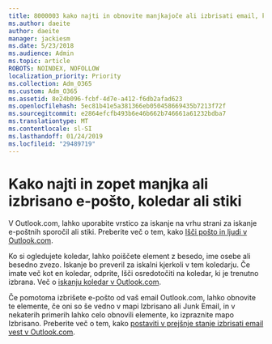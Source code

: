 ```yaml
---
title: 8000003 kako najti in obnovite manjkajoče ali izbrisati email, koledar ali stiki elemente
ms.author: daeite
author: daeite
manager: jackiesm
ms.date: 5/23/2018
ms.audience: Admin
ms.topic: article
ROBOTS: NOINDEX, NOFOLLOW
localization_priority: Priority
ms.collection: Adm_O365
ms.custom: Adm_O365
ms.assetid: 8e24b096-fcbf-4d7e-a412-f6db2afad623
ms.openlocfilehash: 5ec81b41e5a381366eb050458669435b7213f72f
ms.sourcegitcommit: e2864efcfb493b6e46b662b746661a61232bdba7
ms.translationtype: MT
ms.contentlocale: sl-SI
ms.lasthandoff: 01/24/2019
ms.locfileid: "29489719"
---
```

# <a name="how-to-find-and-recover-missing-or-deleted-email-calendar-or-contacts-items"></a>Kako najti in zopet manjka ali izbrisano e-pošto, koledar ali stiki

V Outlook.com, lahko uporabite vrstico za iskanje na vrhu strani za iskanje e-poštnih sporočil ali stiki. Preberite več o tem, kako [Išči pošto in ljudi v Outlook.com](https://support.office.com/article/88108edf-028e-4306-b87e-7400bbb40aa7).
  
Ko si ogledujete koledar, lahko poiščete element z besedo, ime osebe ali besedno zvezo. Iskanje bo preveril za iskalni kjerkoli v tem koledarju. Če imate več kot en koledar, odprite, Išči osredotočiti na koledar, ki je trenutno izbrana. Več o [iskanju koledar v Outlook.com](https://support.office.com/article/5bc05289-c84c-4849-95a8-7eac05ed478a).
  
Če pomotoma izbrišete e-pošto od vaš email Outlook.com, lahko obnovite te elemente, če oni so še vedno v mapi Izbrisano ali Junk Email, in v nekaterih primerih lahko celo obnovili elemente, ko izpraznite mapo Izbrisano. Preberite več o tem, kako [postaviti v prejšnje stanje izbrisati email vest v Outlook.com](https://support.office.com/article/cf06ab1b-ae0b-418c-a4d9-4e895f83ed50).
  

